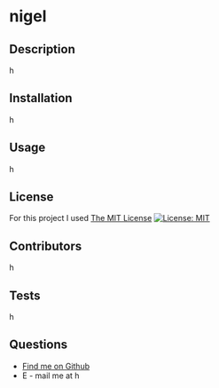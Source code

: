 # nigel

  ## Description

h

  ## Installation

h

  ## Usage

h

  ## License

For this project I used [The MIT License](https://opensource.org/licenses/MIT) [![License: MIT](https://img.shields.io/badge/License-MIT-yellow.svg)](https://opensource.org/licenses/MIT)

  ## Contributors

h

  ## Tests

h

  ## Questions

  * [Find me on Github](https://github.com/h)
* E - mail me at h

    